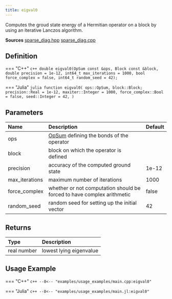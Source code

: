 ```yaml
---
title: eigval0
---
```


Computes the groud state energy of a Hermitian operator on a block by using an iterative Lanczos algorithm.

**Sources** [sparse_diag.hpp](https://github.com/awietek/xdiag/blob/main/xdiag/algorithms/sparse_diag.hpp) [sparse_diag.cpp](https://github.com/awietek/xdiag/blob/main/xdiag/algorithms/sparse_diag.cpp)

## Definition

=== "C++"
    ```c++
    double eigval0(OpSum const &ops, Block const &block, double precision = 1e-12,
               int64_t max_iterations = 1000, bool force_complex = false,
               int64_t random_seed = 42);
	```

=== "Julia"
	```julia
	function eigval0(
		ops::OpSum,
		block::Block;
		precision::Real = 1e-12,
		maxiter::Integer = 1000,
		force_complex::Bool = false,
		seed::Integer = 42,
	)
	```


## Parameters

| Name           | Description                                                            | Default |
|:---------------|:-----------------------------------------------------------------------|---------|
| ops            | [OpSum](../operators/opsum.md) defining the bonds of the operator      |         |
| block          | block on which the operator is defined                                 |         |
| precision      | accuracy of the computed ground state                                  | 1e-12   |
| max_iterations | maximum number of iterations                                           | 1000    |
| force_complex  | whether or not computation should be forced to have complex arithmetic | false   |
| random_seed    | random seed for setting up the initial vector                          | 42      |

## Returns

| Type        | Description             |
|:------------|:------------------------|
| real number | lowest lying eigenvalue |

## Usage Example

=== "C++"
	```c++
	--8<-- "examples/usage_examples/main.cpp:eigval0"
	```
	
=== "Julia"
	```c++
	--8<-- "examples/usage_examples/main.jl:eigval0"
	```


